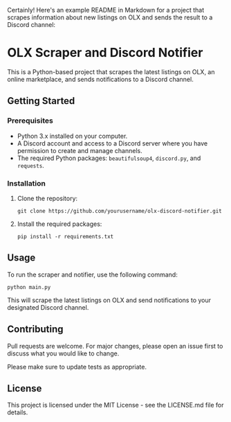 Certainly! Here's an example README in Markdown for a project that scrapes information about new listings on OLX and sends the result to a Discord channel:

# OLX Scraper and Discord Notifier

This is a Python-based project that scrapes the latest listings on OLX, an online marketplace, and sends notifications to a Discord channel.

## Getting Started

### Prerequisites

- Python 3.x installed on your computer.
- A Discord account and access to a Discord server where you have permission to create and manage channels.
- The required Python packages: `beautifulsoup4`, `discord.py`, and `requests`.

### Installation

1. Clone the repository:

   ```
   git clone https://github.com/yourusername/olx-discord-notifier.git
   ```

2. Install the required packages:

   ```
   pip install -r requirements.txt
   ```

## Usage

To run the scraper and notifier, use the following command:

```
python main.py
```

This will scrape the latest listings on OLX and send notifications to your designated Discord channel.

## Contributing

Pull requests are welcome. For major changes, please open an issue first to discuss what you would like to change.

Please make sure to update tests as appropriate.

## License

This project is licensed under the MIT License - see the LICENSE.md file for details.
